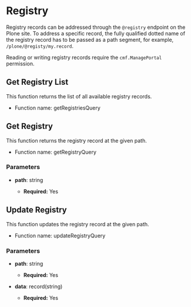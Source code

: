 # Registry

Registry records can be addressed through the `@registry` endpoint on the Plone site.
To address a specific record, the fully qualified dotted name of the registry record has to be passed as a path segment, for example, `/plone/@registy/my.record`.

Reading or writing registry records require the `cmf.ManagePortal` permission.

## Get Registry List

This function returns the list of all available registry records.

-   Function name: getRegistriesQuery

## Get Registry

This function returns the registry record at the given path.

-   Function name: getRegistryQuery

### Parameters

-   **path**: string

    -   **Required:** Yes

## Update Registry

This function updates the registry record at the given path.

-   Function name: updateRegistryQuery

### Parameters

-   **path**: string

    -   **Required:** Yes

-   **data**: record(string)

    -   **Required:** Yes
